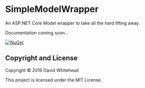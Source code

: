 # SimpleModelWrapper
An ASP.NET Core Model wrapper to take all the hard lifting away.

Documentation coming soon...

[![NuGet](https://img.shields.io/nuget/v/SimpleModelWrapper.svg?maxAge=3600)](https://www.nuget.org/packages/SimpleModelWrapper/)

## Copyright and License
Copyright &copy; 2019 David Whitehead

This project is licensed under the MIT License.
